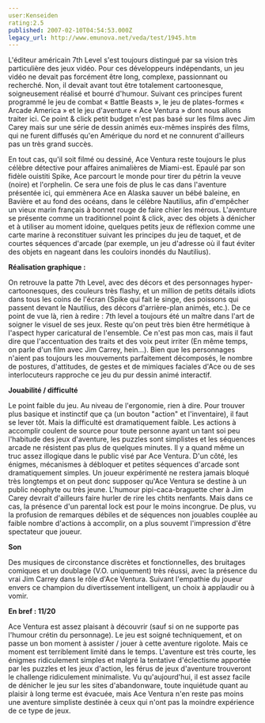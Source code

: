 ```yaml
---
user:Kenseiden
rating:2.5
published: 2007-02-10T04:54:53.000Z
legacy_url: http://www.emunova.net/veda/test/1945.htm
---
```

L'éditeur américain 7th Level s'est toujours distingué par sa vision très particulière des jeux vidéo. Pour ces développeurs indépendants, un jeu vidéo ne devait pas forcément être long, complexe, passionnant ou recherché. Non, il devait avant tout être totalement cartoonesque, soigneusement réalisé et bourré d'humour. Suivant ces principes furent programmé le jeu de combat « Battle Beasts », le jeu de plates-formes « Arcade America » et le jeu d'aventure « Ace Ventura » dont nous allons traiter ici. Ce point & click petit budget n'est pas basé sur les films avec Jim Carey mais sur une série de dessin animés eux-mêmes inspirés des films, qui ne furent diffusés qu'en Amérique du nord et ne connurent d'ailleurs pas un très grand succès.  

  

En tout cas, qu'il soit filmé ou dessiné, Ace Ventura reste toujours le plus célèbre détective pour affaires animalières de Miami-est. Epaulé par son fidèle ouistiti Spike, Ace parcourt le monde pour tirer du pétrin la veuve (noire) et l'orphelin. Ce sera une fois de plus le cas dans l'aventure présentée ici, qui emmènera Ace en Alaska sauver un bébé baleine, en Bavière et au fond des océans, dans le célèbre Nautilius, afin d'empêcher un vieux marin français à bonnet rouge de faire chier les mérous. L'aventure se présente comme un traditionnel point & click, avec des objets à dénicher et à utiliser au moment idoine, quelques petits jeux de réflexion comme une carte marine à reconstituer suivant les principes du jeu de taquet, et de courtes séquences d'arcade (par exemple, un jeu d'adresse où il faut éviter des objets en nageant dans les couloirs inondés du Nautilius).  

  

**Réalisation graphique :**  

On retrouve la patte 7th Level, avec des décors et des personnages hyper-cartoonesques, des couleurs très flashy, et un million de petits détails idiots dans tous les coins de l'écran (Spike qui fait le singe, des poissons qui passent devant le Nautilius, des décors d'arrière-plan animés, etc.). De ce point de vue là, rien à redire : 7th level a toujours été un maître dans l'art de soigner le visuel de ses jeux. Reste qu'on peut très bien être hermétique à l'aspect hyper caricatural de l'ensemble. Ce n'est pas mon cas, mais il faut dire que l'accentuation des traits et des voix peut irriter (En même temps, on parle d'un film avec Jim Carrey, hein...). Bien que les personnages n'aient pas toujours les mouvements parfaitement décomposés, le nombre de postures, d'attitudes, de gestes et de mimiques faciales d'Ace ou de ses interlocuteurs rapproche ce jeu du pur dessin animé interactif.  

  

**Jouabilité / difficulté**  

Le point faible du jeu. Au niveau de l'ergonomie, rien à dire. Pour trouver plus basique et instinctif que ça (un bouton "action" et l'inventaire), il faut se lever tôt. Mais la difficulté est dramatiquement faible. Les actions à accomplir coulent de source pour toute personne ayant un tant soi peu l'habitude des jeux d'aventure, les puzzles sont simplistes et les séquences arcade ne résistent pas plus de quelques minutes. Il y a quand même un truc assez illogique dans le public visé par Ace Ventura. D'un côté, les énigmes, mécanismes à débloquer et petites séquences d'arcade sont dramatiquement simples. Un joueur expérimenté ne restera jamais bloqué très longtemps et on peut donc supposer qu'Ace Ventura se destine à un public néophyte ou très jeune. L'humour pipi-caca-braguette cher à Jim Carey devrait d'ailleurs faire hurler de rire les chtits nenfants. Mais dans ce cas, la présence d'un parental lock est pour le moins incongrue. De plus, vu la profusion de remarques débiles et de séquences non jouables couplée au faible nombre d'actions à accomplir, on a plus souvemt l'impression d'être spectateur que joueur.  

  

**Son**  

Des musiques de circonstance discrètes et fonctionnelles, des bruitages comiques et un doublage (V.O. uniquement) très réussi, avec la présence du vrai Jim Carrey dans le rôle d'Ace Ventura. Suivant l'empathie du joueur envers ce champion du divertissement intelligent, un choix à applaudir ou à vomir.  

  

**En bref : 11/20**  

Ace Ventura est assez plaisant à découvrir (sauf si on ne supporte pas l'humour crétin du personnage). Le jeu est soigné techniquement, et on passe un bon moment à assister / jouer à cette aventure rigolote. Mais ce moment est terriblement limité dans le temps. L'aventure est très courte, les énigmes ridiculement simples et malgré la tentative d'éclectisme apportée par les puzzles et les jeux d'action, les férus de jeux d'aventure trouveront le challenge ridiculement minimaliste. Vu qu'aujourd'hui, il est assez facile de dénicher le jeu sur les sites d'abandonware, toute inquiétude quant au plaisir à long terme est évacuée, mais Ace Ventura n'en reste pas moins une aventure simpliste destinée à ceux qui n'ont pas la moindre expérience de ce type de jeux.